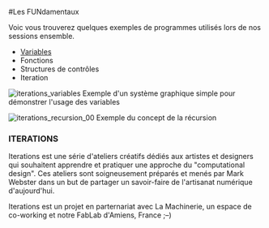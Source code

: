 #Les FUNdamentaux

Voic vous trouverez quelques exemples de programmes utilisés 
lors de nos sessions ensemble. 

- [Variables](https://github.com/FreeArtBureau/ITERATIONS/tree/master/WK_FUNdamentaux_092016/a_VARIABLES)
- Fonctions
- Structures de contrôles
- Iteration

![iterations_variables](https://cloud.githubusercontent.com/assets/1027891/18416724/576becce-781c-11e6-84a0-dbf5eb38b8d7.jpg)
Exemple d'un système graphique simple pour démonstrer l'usage des variables

![iterations_recursion_00](https://cloud.githubusercontent.com/assets/1027891/18391552/98e66388-76ae-11e6-8917-59dd7123093b.jpg)
Exemple du concept de la récursion


### ITERATIONS

Iterations est une série d'ateliers créatifs dédiés aux artistes et designers qui souhaitent apprendre et pratiquer une approche du "computational design". Ces ateliers sont soigneusement préparés et menés par Mark Webster dans un but de partager un savoir-faire de l'artisanat numérique d'aujourd'hui. 

Iterations est un projet en parternariat avec La Machinerie, un espace de co-working et notre FabLab d'Amiens, France ;–)
